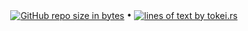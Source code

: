 <p align="center">
  <a href="#"><img src="https://img.shields.io/github/repo-size/andry81-stats/andry81--gh-stats?logo=github" valign="middle" alt="GitHub repo size in bytes" /></a>
• <a href="https://github.com/XAMPPRocky/tokei"><img src="https://tokei.rs/b1/github/andry81-stats/andry81--gh-stats?category=lines" valign="middle" alt="lines of text by tokei.rs" /></a>
